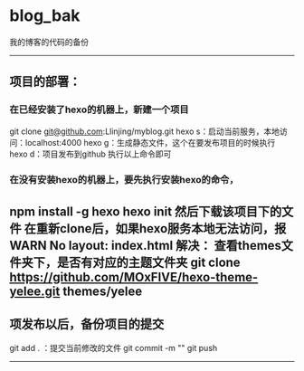 # blog_bak
我的博客的代码的备份

-----------------------------------------------------
## 项目的部署：
### 在已经安装了hexo的机器上，新建一个项目
git clone git@github.com:Llinjing/myblog.git
hexo s：启动当前服务，本地访问：localhost:4000
hexo g：生成静态文件，这个在要发布项目的时候执行
hexo d：项目发布到github
执行以上命令即可

### 在没有安装hexo的机器上，要先执行安装hexo的命令，
npm install -g hexo
hexo init
然后下载该项目下的文件
在重新clone后，如果hexo服务本地无法访问，报WARN  No layout: index.html
解决：
查看themes文件夹下，是否有对应的主题文件夹
git clone https://github.com/MOxFIVE/hexo-theme-yelee.git themes/yelee
-----------------------------------------------------
## 项发布以后，备份项目的提交
git add . ：提交当前修改的文件
git commit -m ""
git push

-----------------------------------------------------



